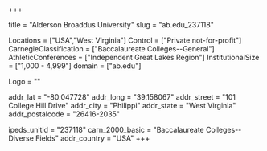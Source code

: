 
+++

title = "Alderson Broaddus University"
slug = "ab.edu_237118"

Locations = ["USA","West Virginia"]
Control = ["Private not-for-profit"]
CarnegieClassification = ["Baccalaureate Colleges--General"]
AthleticConferences = ["Independent Great Lakes Region"]
InstitutionalSize = ["1,000 - 4,999"]
domain = ["ab.edu"]

Logo = ""

addr_lat = "-80.047728"
addr_long = "39.158067"
addr_street = "101 College Hill Drive"
addr_city = "Philippi"
addr_state = "West Virginia"
addr_postalcode = "26416-2035"

ipeds_unitid = "237118"
carn_2000_basic = "Baccalaureate Colleges--Diverse Fields"
addr_country = "USA"
+++
    
